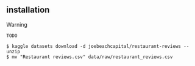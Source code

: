 ## installation

> [!WARNING]
> `TODO`


```
$ kaggle datasets download -d joebeachcapital/restaurant-reviews --unzip
$ mv "Restaurant reviews.csv" data/raw/restaurant_reviews.csv
```
